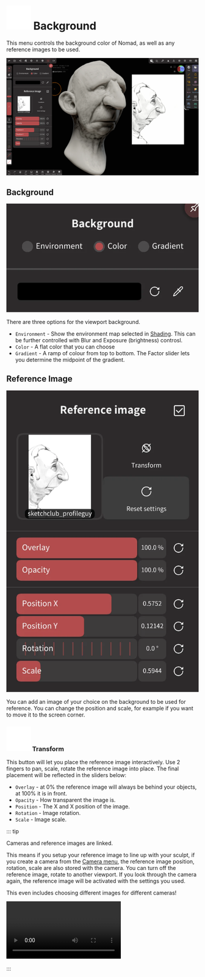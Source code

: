 # ![](./icons/image.webp) Background

This menu controls the background color of Nomad, as well as any reference images to be used.

![](./images/background_overview.webp)

## Background 
![](./images/background_selector.webp)

There are three options for the viewport background.

* `Environment` - Show the environment map selected in [Shading](shading). This can be further controlled with Blur and Exposure (brightness) controsl. 
* `Color` - A flat color that you can choose
* `Gradient` - A ramp of colour from top to bottom. The Factor slider lets you determine the midpoint of the gradient.  

## Reference Image

![](./images/background_reference.webp)

You can add an image of your choice on the background to be used for reference.
You can change the position and scale, for example if you want to move it to the screen corner.

### ![](./icons/tool_transform.webp) Transform 

This button will let you place the reference image interactively. Use 2 fingers to pan, scale, rotate the reference image into place. The final placement will be reflected in the sliders below:

* `Overlay` - at 0% the reference image will always be behind your objects, at 100% it is in front. 
* `Opacity` - How transparent the image is.
* `Position` - The X and X position of the image.
* `Rotation` - Image rotation.
* `Scale` - Image scale.


::: tip

Cameras and reference images are linked. 

This means if you setup your reference image to line up with your sculpt, if you create a camera from the [Camera menu](camera), the reference image position, rotation, scale are also stored with the camera. You can turn off the reference image, rotate to another viewport. If you look through the camera again, the reference image will be activated with the settings you used.

This even includes choosing different images for different cameras!

 ![](./videos/reference_camera.mp4)

:::
